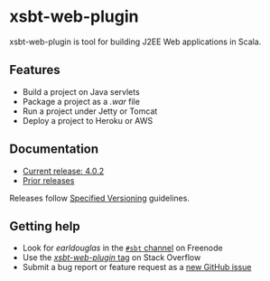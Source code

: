 # xsbt-web-plugin

xsbt-web-plugin is tool for building J2EE Web applications in Scala.

## Features

* Build a project on Java servlets
* Package a project as a *.war* file
* Run a project under Jetty or Tomcat
* Deploy a project to Heroku or AWS

## Documentation

* [Current release: 4.0.2](docs/4.0.x.md)
* [Prior releases](docs/)

Releases follow [Specified
Versioning](https://earldouglas.com/posts/specver.html) guidelines.

## Getting help

* Look for *earldouglas* in the [`#sbt`
  channel](https://webchat.freenode.net/?channels=sbt) on Freenode
* Use the [*xsbt-web-plugin*
  tag](https://stackoverflow.com/questions/tagged/xsbt-web-plugin) on
  Stack Overflow
* Submit a bug report or feature request as a [new GitHub
  issue](https://github.com/earldouglas/xsbt-web-plugin/issues/new)
